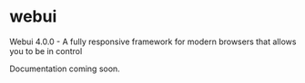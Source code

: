 # webui
Webui 4.0.0 - A fully responsive framework for modern browsers that allows you to be in control

Documentation coming soon.
